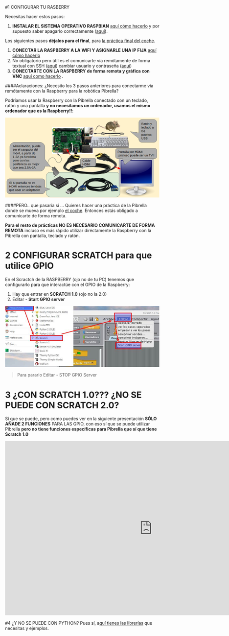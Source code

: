 #1 CONFIGURAR TU RASBERRY

Necesitas hacer estos pasos:

1. **INSTALAR EL SISTEMA OPERATIVO RASPBIAN** [aquí cómo hacerlo](https://catedu.gitbooks.io/raspberry-muy-basico/content/3-raspbian.html) y por supuesto saber apagarlo correctamente ([aquí](https://catedu.gitbooks.io/raspberry-muy-basico/content/7-apagar.html)).


Los siguientes pasos **déjalos para el final**, para [la práctica final del coche](/salidas.md).

1. **CONECTAR LA RASPBERRY A LA WIFI Y ASIGNARLE UNA IP FIJA** [aquí cómo hacerlo](https://catedu.gitbooks.io/raspberry-muy-basico/content/4-primera-comunicacion.html) 
1. No obligatorio pero útil es el comunicarte vía remótamente de forma textual con SSH ([aquí](https://catedu.gitbooks.io/raspberry-muy-basico/content/5-ssh.html)) cambiar usuario y contraseña ([aquí](https://catedu.gitbooks.io/raspberry-muy-basico/content/6-cambiar-usuario-y-contrasena.html))
1. **CONECTARTE CON LA RASPBERRY de forma remota y gráfica con VNC** [aquí como hacerlo](https://catedu.gitbooks.io/raspberry-muy-basico/content/8-vnc.html) .

####Aclaraciones: ¿Necesito los 3 pasos anteriores para conectarme via remótamente con la Raspberry para la robótica Pibrella?

Podríamos usar la Raspberry con la Pibrella conectado con un teclado, ratón y una pantalla **y no necesitamos un ordenador, usamos el mismo ordenador que es la Raspberry!!**:

![](/assets/aparatos.png)

####PERO.. que pasaría si ...
Quieres hacer una práctica de la Pibrella donde se mueva por ejemplo [el coche](/salidas.md). Entonces estás obligado a comunicarte de forma remota.

**Para el resto de prácticas NO ES NECESARIO COMUNICARTE DE FORMA REMOTA** incluso es más rápido utilizar diréctamente la Raspberry con la Pibrella con pantalla, teclado y ratón.
 
# 2 CONFIGURAR SCRATCH para que utilice GPIO
En el Scractch de la RASPBERRY (ojo no de tu PC) tenemos que configurarlo para que interactúe con el GPIO de la Raspberry:

1. Hay que entrar en **SCRATCH 1.0** (ojo no la 2.0)
1. Editar - **Start GPIO server**

![](/assets/gpio-scratch.jpg)
>Para pararlo Editar - STOP GPIO Server

# 3 ¿CON SCRATCH 1.0??? ¿NO SE PUEDE CON SCRATCH 2.0?
Sí que se puede, pero como puedes ver en la siguiente presentación **SÓLO AÑADE 2 FUNCIONES** PARA LAS GPIO, con eso sí que se puede utilizar Pibrella **pero no tiene funciones específicas para Pibrella que sí que tiene Scratch 1.0**

<iframe src="https://docs.google.com/presentation/d/e/2PACX-1vT-CzV7z9m4Zjgw-2Jo4g5oZJHz91PH4IcrHjbtcj0LF5HmkcdW35sWByiAMHOGAiX3cSRJhLBzfgk1/embed?start=false&loop=false&delayms=3000" frameborder="0" width="960" height="569" allowfullscreen="true" mozallowfullscreen="true" webkitallowfullscreen="true"></iframe>

#4 ¿Y NO SE PUEDE CON PYTHON?
Pues sí, a[quí tienes las librerías](https://github.com/pimoroni/pibrella) que necesitas y ejemplos.


